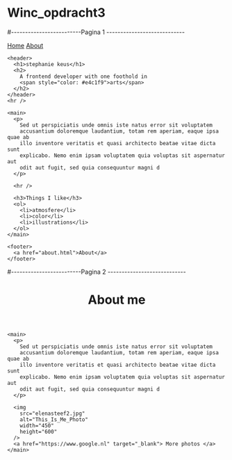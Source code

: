 # Winc_opdracht3

#-------------------------Pagina 1 ----------------------------

<!DOCTYPE html>
<html>
  <head>
    <title>Portfolio</title>
  </head>

  <body>
    <nav>
      <a href="#Home" class="active">Home</a>
      <a href="#About">About</a>
    </nav>

    <header>
      <h1>stephanie keus</h1>
      <h2>
        A frontend developer with one foothold in
        <span style="color: #e4c1f9">arts</span>
      </h2>
    </header>
    <hr />

    <main>
      <p>
        Sed ut perspiciatis unde omnis iste natus error sit voluptatem
        accusantium doloremque laudantium, totam rem aperiam, eaque ipsa quae ab
        illo inventore veritatis et quasi architecto beatae vitae dicta sunt
        explicabo. Nemo enim ipsam voluptatem quia voluptas sit aspernatur aut
        odit aut fugit, sed quia consequuntur magni d
      </p>

      <hr />

      <h3>Things I like</h3>
      <ol>
        <li>atmosfere</li>
        <li>color</li>
        <li>illustrations</li>
      </ol>
    </main>

    <footer>
      <a href="about.html">About</a>
    </footer>
  </body>
</html>


#-------------------------Pagina 2 ----------------------------

<!DOCTYPE html>
<html>
  <head>
    <title>Portfolio</title>
  </head>

  <body>
    <header>
      <h1>About me</h1>
    </header>

    <main>
      <p>
        Sed ut perspiciatis unde omnis iste natus error sit voluptatem
        accusantium doloremque laudantium, totam rem aperiam, eaque ipsa quae ab
        illo inventore veritatis et quasi architecto beatae vitae dicta sunt
        explicabo. Nemo enim ipsam voluptatem quia voluptas sit aspernatur aut
        odit aut fugit, sed quia consequuntur magni d
      </p>

      <img
        src="elenasteef2.jpg"
        alt="This_Is_Me_Photo"
        width="450"
        height="600"
      />
      <a href="https://www.google.nl" target="_blank"> More photos </a>
    </main>
  </body>
</html>
